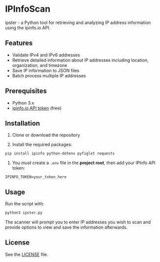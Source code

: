 # IPInfoScan

ipster - a Python tool for retrieving and analyzing IP address information using the ipinfo.io API.

## Features

- Validate IPv4 and IPv6 addresses
- Retrieve detailed information about IP addresses including location, organization, and timezone
- Save IP information to JSON files
- Batch process multiple IP addresses

## Prerequisites

- Python 3.x
- [ipinfo.io API token](https://ipinfo.io/developers) (free)

## Installation

1. Clone or download the repository

2. Install the required packages:

```bash
pip install ipinfo python-dotenv pyfiglet requests
```

1. You *must* create a `.env` file in the **project root**, then add your IPInfo API token:

```plaintext
IPINFO_TOKEN=your_token_here
```

## Usage

Run the script with:

```bash
python3 ipster.py
```

The scanner will prompt you to enter IP addresses you wish to scan and provide options to view and save the information afterwards.

## License

See the [LICENSE](LICENSE) file.
